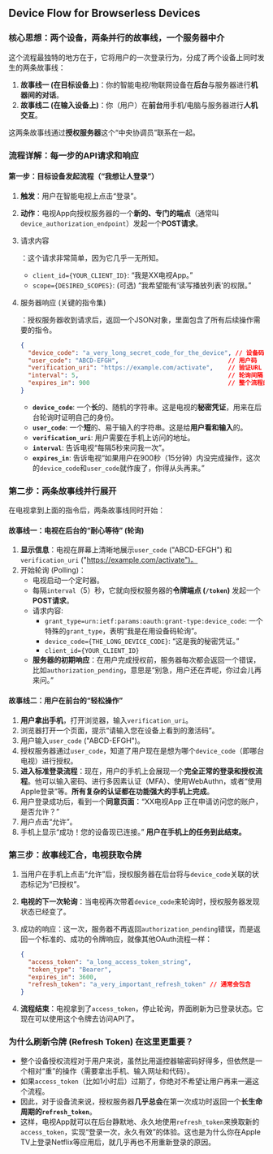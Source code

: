 ## Device Flow for Browserless Devices

### 核心思想：两个设备，两条并行的故事线，一个服务器中介

这个流程最独特的地方在于，它将用户的一次登录行为，分成了两个设备上同时发生的两条故事线：

1. **故事线一 (在目标设备上)**：你的智能电视/物联网设备在**后台**与服务器进行**机器间的对话**。
2. **故事线二 (在输入设备上)**：你（用户）在**前台**用手机/电脑与服务器进行**人机交互**。

这两条故事线通过**授权服务器**这个“中央协调员”联系在一起。

### 流程详解：每一步的API请求和响应

#### 第一步：目标设备发起流程（“我想让人登录”）

1. **触发**：用户在智能电视上点击“登录”。

2. **动作**：电视App向授权服务器的一个**新的、专门的端点**（通常叫`device_authorization_endpoint`）发起一个**POST请求**。

3. 请求内容

   ：这个请求非常简单，因为它几乎一无所知。

   - `client_id={YOUR_CLIENT_ID}`: “我是XX电视App。”
   - `scope={DESIRED_SCOPES}`: (可选) “我希望能有‘读写播放列表’的权限。”

4. 服务器响应 (关键的指令集)

   ：授权服务器收到请求后，返回一个JSON对象，里面包含了所有后续操作需要的指令。

   ```json
   {
     "device_code": "a_very_long_secret_code_for_the_device", // 设备码
     "user_code": "ABCD-EFGH",                              // 用户码
     "verification_uri": "https://example.com/activate",    // 验证URL
     "interval": 5,                                         // 轮询间隔（秒）
     "expires_in": 900                                      // 整个流程的有效期（秒）
   }
   ```

   - **`device_code`**: 一个**长**的、随机的字符串。这是电视的**秘密凭证**，用来在后台轮询时证明自己的身份。
   - **`user_code`**: 一个**短**的、易于输入的字符串。这是给**用户看和输入**的。
   - **`verification_uri`**: 用户需要在手机上访问的地址。
   - **`interval`**: 告诉电视“每隔5秒来问我一次”。
   - **`expires_in`**: 告诉电视“如果用户在900秒（15分钟）内没完成操作，这次的`device_code`和`user_code`就作废了，你得从头再来。”

### 第二步：两条故事线并行展开

在电视拿到上面的指令后，两条故事线同时开始：

#### 故事线一：电视在后台的“耐心等待” (轮询)

1. **显示信息**：电视在屏幕上清晰地展示`user_code` ("ABCD-EFGH") 和 `verification_uri` ("https://example.com/activate")。
2. 开始轮询 (Polling)：
   - 电视启动一个定时器。
   - 每隔`interval`（5）秒，它就向授权服务器的**令牌端点 (`/token`)** 发起一个**POST请求**。
   - 请求内容:
     - `grant_type=urn:ietf:params:oauth:grant-type:device_code`: 一个特殊的`grant_type`，表明“我是在用设备码轮询”。
     - `device_code={THE_LONG_DEVICE_CODE}`: “这是我的秘密凭证。”
     - `client_id={YOUR_CLIENT_ID}`
   - **服务器的初期响应**：在用户完成授权前，服务器每次都会返回一个错误，比如`authorization_pending`，意思是“别急，用户还在弄呢，你过会儿再来问。”

#### 故事线二：用户在前台的“轻松操作”

1. **用户拿出手机**，打开浏览器，输入`verification_uri`。
2. 浏览器打开一个页面，提示“请输入您在设备上看到的激活码”。
3. 用户输入`user_code` ("ABCD-EFGH")。
4. 授权服务器通过`user_code`，知道了用户现在是想为哪个`device_code`（即哪台电视）进行授权。
5. **进入标准登录流程**：现在，用户的手机上会展现一个**完全正常的登录和授权流程**。他可以输入密码、进行多因素认证（MFA）、使用WebAuthn，或者“使用Apple登录”等。**所有复杂的认证都在功能强大的手机上完成**。
6. 用户登录成功后，看到一个**同意页面**：“XX电视App 正在申请访问您的账户，是否允许？”
7. 用户点击“允许”。
8. 手机上显示“成功！您的设备现已连接。” **用户在手机上的任务到此结束。**

### 第三步：故事线汇合，电视获取令牌

1. 当用户在手机上点击“允许”后，授权服务器在后台将与`device_code`关联的状态标记为“已授权”。

2. **电视的下一次轮询**：当电视再次带着`device_code`来轮询时，授权服务器发现状态已经变了。

3. 成功的响应：这一次，服务器不再返回`authorization_pending`错误，而是返回一个标准的、成功的令牌响应，就像其他OAuth流程一样：

   ```json
   {
     "access_token": "a_long_access_token_string",
     "token_type": "Bearer",
     "expires_in": 3600,
     "refresh_token": "a_very_important_refresh_token" // 通常会包含
   }
   ```

4. **流程结束**：电视拿到了`access_token`，停止轮询，界面刷新为已登录状态。它现在可以使用这个令牌去访问API了。

### 为什么刷新令牌 (Refresh Token) 在这里更重要？

- 整个设备授权流程对于用户来说，虽然比用遥控器输密码好得多，但依然是一个相对“重”的操作（需要拿出手机、输入网址和代码）。
- 如果`access_token`（比如1小时后）过期了，你绝对不希望让用户再来一遍这个流程。
- 因此，对于设备流来说，授权服务器**几乎总会**在第一次成功时返回一个**长生命周期的`refresh_token`**。
- 这样，电视App就可以在后台静默地、永久地使用`refresh_token`来换取新的`access_token`，实现“登录一次，永久有效”的体验。这也是为什么你在Apple TV上登录Netflix等应用后，就几乎再也不用重新登录的原因。
